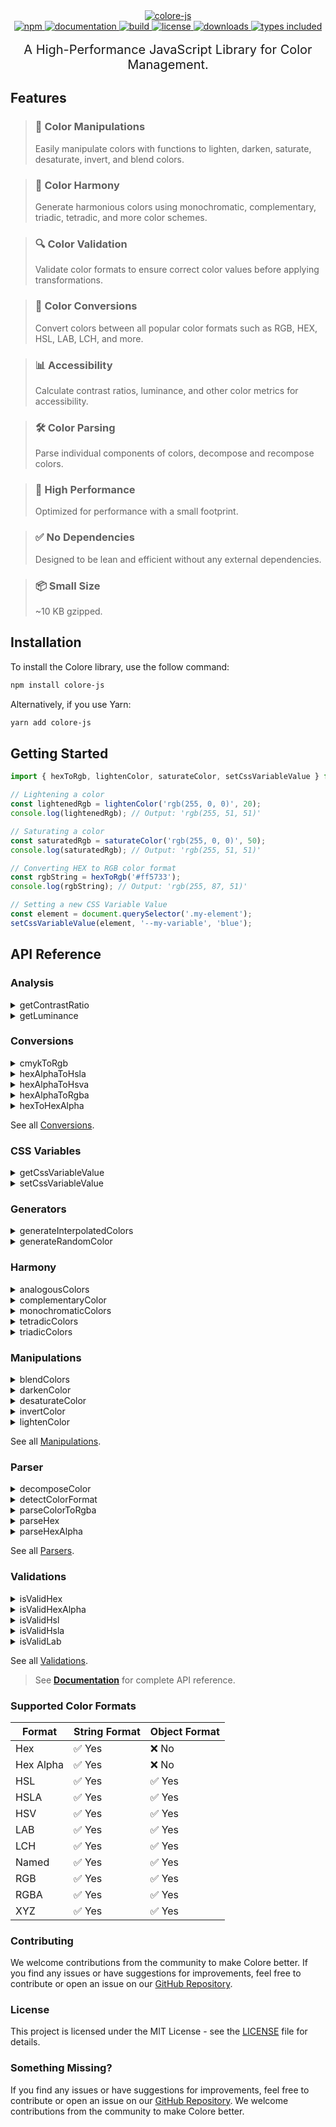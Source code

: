 <div align="center">
  <a href="https://colore.mallikcheripally.com/">
    <picture>
      <source srcset="https://raw.githubusercontent.com/mallikcheripally/colore-js/main/assets/images/github-poster-dark-theme.png" media="(prefers-color-scheme: dark)">
      <img src="https://raw.githubusercontent.com/mallikcheripally/colore-js/main/assets/images/github-poster.png" alt="colore-js">
    </picture>
  </a>
</div>

<div align="center">
  <a href="https://www.npmjs.com/package/colore-js">
    <img alt="npm" src="https://img.shields.io/npm/v/colore-js.svg" />
  </a>
    <a href="https://colore.mallikcheripally.com">
    <img alt="documentation" src="https://img.shields.io/badge/Visit-Documentation-js.svg" />
  </a>
  <a href="https://github.com/mallikcheripally/colore-js/actions">
    <img alt="build" src="https://img.shields.io/github/actions/workflow/status/mallikcheripally/colore-js/ci.yml" />
  </a>
  <a href="https://github.com/mallikcheripally/colore-js/blob/main/LICENSE">
    <img alt="license" src="https://img.shields.io/npm/l/colore-js.svg" />
  </a>
  <a href="https://www.npmjs.com/package/colore-js">
    <img alt="downloads" src="https://img.shields.io/npm/dm/colore-js.svg" />
  </a>
  <a href="https://codecov.io/gh/mallikcheripally/colore">
    <img alt="types included" src="https://codecov.io/gh/mallikcheripally/colore/branch/main/graph/badge.svg" />
  </a>
</div>
 <br />

<div align="center" style="font-size: 20px">
A High-Performance JavaScript Library for Color Management.
</div>

## Features

> ### 🔄 Color Manipulations
> <p>Easily manipulate colors with functions to lighten, darken, saturate, desaturate, invert, and blend colors.</p>

> ### 🌈 Color Harmony
> <p>Generate harmonious colors using monochromatic, complementary, triadic, tetradic, and more color schemes.</p>

> ### 🔍 Color Validation
> <p>Validate color formats to ensure correct color values before applying transformations.</p>

> ### 🎨 Color Conversions
> <p>Convert colors between all popular color formats such as RGB, HEX, HSL, LAB, LCH, and more.</p>

> ### 📊 Accessibility
> <p>Calculate contrast ratios, luminance, and other color metrics for accessibility.</p>

> ### 🛠 Color Parsing
> <p>Parse individual components of colors, decompose and recompose colors.</p>

> ### 🚀 High Performance
> <p>Optimized for performance with a small footprint.</p>

> ### ✅ No Dependencies
> <p>Designed to be lean and efficient without any external dependencies.</p>

> ### 📦 Small Size
> <p>~10 KB gzipped.</p>


## Installation

To install the Colore library, use the follow command:

```bash
npm install colore-js
```

Alternatively, if you use Yarn:

```bash
yarn add colore-js
```

## Getting Started

```javascript
import { hexToRgb, lightenColor, saturateColor, setCssVariableValue } from 'colore-js';

// Lightening a color
const lightenedRgb = lightenColor('rgb(255, 0, 0)', 20);
console.log(lightenedRgb); // Output: 'rgb(255, 51, 51)'

// Saturating a color
const saturatedRgb = saturateColor('rgb(255, 0, 0)', 50);
console.log(saturatedRgb); // Output: 'rgb(255, 51, 51)'

// Converting HEX to RGB color format
const rgbString = hexToRgb('#ff5733');
console.log(rgbString); // Output: 'rgb(255, 87, 51)'

// Setting a new CSS Variable Value
const element = document.querySelector('.my-element');
setCssVariableValue(element, '--my-variable', 'blue');

```


## API Reference

### Analysis

<details>
<summary>getContrastRatio</summary>

```javascript
import { getContrastRatio } from 'colore-js';

const result = getContrastRatio('#ffffff', '#000000');
console.log(result); // Output: { ratio: 21, ratioString: "21.00:1", isAccessible: true, level: 'AAA' }
```
</details>

<details>
<summary>getLuminance</summary>

```javascript
import { getLuminance } from 'colore-js';

const luminance = getLuminance('#ffffff');
console.log(luminance); // Output: 1
```
</details>

### Conversions

<details>
<summary>cmykToRgb</summary>

```javascript
import { cmykToRgb } from 'colore-js';

const rgbString = cmykToRgb(0, 100, 100, 0);
console.log(rgbString); // Output: "rgb(255, 0, 0)"
```
</details>

<details>
<summary>hexAlphaToHsla</summary>

```javascript
import { hexAlphaToHsla } from 'colore-js';

const hslaColor = hexAlphaToHsla('#ff5733cc');
console.log(hslaColor); // Output: "hsla(14, 100%, 60%, 0.8)"
```
</details>

<details>
<summary>hexAlphaToHsva</summary>

```javascript
import { hexAlphaToHsva } from 'colore-js';

const hsvaString = hexAlphaToHsva('#ff5733cc');
console.log(hsvaString); // Output: "hsva(11, 0.8, 1, 0.8)"
```
</details>

<details>
<summary>hexAlphaToRgba</summary>

```javascript
import { hexAlphaToRgba } from 'colore-js';

const rgbaString = hexAlphaToRgba('#FF5733CC');
console.log(rgbaString); // Output: "rgba(255, 87, 51, 0.8)"
```
</details>

<details>
<summary>hexToHexAlpha</summary>

```javascript
import { hexToHexAlpha } from 'colore-js';

const hexWithAlpha = hexToHexAlpha('#ff0000', 0.5);
console.log(hexWithAlpha); // Output: '#ff000080'
```
</details>
<p>See all <a href="https://colore.mallikcheripally.com/docs/api/conversions/cmykToRgb">Conversions</a>.</p>

### CSS Variables

<details>
<summary>getCssVariableValue</summary>

```javascript
import { getCssVariableValue } from 'colore-js';

const element = document.querySelector('.my-element');
const variableValue = getCssVariableValue(element, '--my-variable');
console.log(variableValue); // Output: 'your-css-variable-value'
```
</details>

<details>
<summary>setCssVariableValue</summary>

```javascript
import { setCssVariableValue } from 'colore-js';

const element = document.querySelector('.my-element');
setCssVariableValue(element, '--my-variable', 'blue');
```
</details>

### Generators

<details>
<summary>generateInterpolatedColors</summary>

```javascript
import { generateInterpolatedColors } from 'colore-js';

const color1 = '#ff0000';
const color2 = '#00ff00';
const steps = 5;

const interpolatedColorsStrings = generateInterpolatedColors(color1, color2, steps);
console.log(interpolatedColorsStrings);
```
</details>

<details>
<summary>generateRandomColor</summary>

```javascript
import { generateRandomColor, ColorFormats } from 'colore-js';

const randomHexColor = generateRandomColor(ColorFormats.HEX);
console.log(randomHexColor); // Output: "#a1b2c3" (example)
```
</details>

### Harmony

<details>
<summary>analogousColors</summary>

```javascript
import { analogousColors } from 'colore-js';

const analogous = analogousColors('#ff0000');
console.log(analogous); // Output: ['#ff8000', '#ff0080']
```
</details>

<details>
<summary>complementaryColor</summary>

```javascript
import { complementaryColor } from 'colore-js';

const complementary = complementaryColor('#ff0000');
console.log(complementary); // Output: '#00ffff'
```
</details>

<details>
<summary>monochromaticColors</summary>

```javascript
import { monochromaticColors } from 'colore-js';

const monochromatic = monochromaticColors('#ff0000');
console.log(monochromatic); // Output: ['#4c0000', '#b20000', '#ff0000', '#ff4c4c', '#ff9999']
```
</details>

<details>
<summary>tetradicColors</summary>

```javascript
import { tetradicColors } from 'colore-js';

const tetradic = tetradicColors('#ff0000');
console.log(tetradic); // Output: ['#00ff00', '#0000ff', '#ff00ff']
```
</details>

<details>
<summary>triadicColors</summary>

```javascript
import { triadicColors } from 'colore-js';

const triadic = triadicColors('#ff0000');
console.log(triadic); // Output: ['#00ff00', '#0000ff']
```
</details>

### Manipulations

<details>
<summary>blendColors</summary>

```javascript
import { blendColors, BlendingModes } from 'colore-js';

const blended = blendColors('#ff0000', '#0000ff', BlendingModes.MULTIPLY);
console.log(blended); // Output: '#000000'
```
</details>

<details>
<summary>darkenColor</summary>

```javascript
import { darkenColor } from 'colore-js';

const darkened = darkenColor('#ff0000', 20);
console.log(darkened); // Output: '#cc0000'
```
</details>

<details>
<summary>desaturateColor</summary>

```javascript
import { desaturateColor } from 'colore-js';

const desaturated = desaturateColor('#ff0000', 50);
console.log(desaturated); // Output: '#804040'
```
</details>

<details>
<summary>invertColor</summary>

```javascript
import { invertColor } from 'colore-js';

const invertedColor = invertColor("#ff5733");
console.log(invertedColor); // Output: "#00a8cc"
```
</details>

<details>
<summary>lightenColor</summary>

```javascript
import { lightenColor } from 'colore-js';

const lightened = lightenColor('#ff0000', 20);
console.log(lightened); // Output: '#ff6666'
```
</details>

<p>See all <a href="https://colore.mallikcheripally.com/docs/api/manipulations/blendColors">Manipulations</a>.</p>

### Parser

<details>
<summary>decomposeColor</summary>

```javascript
import { decomposeColor } from 'colore-js';

const decomposedHex = decomposeColor('#ff0000');
console.log(decomposedHex); // Output: { r: 255, g: 0, b: 0 }
```
</details>

<details>
<summary>detectColorFormat</summary>

```javascript
import { detectColorFormat } from 'colore-js';

const formatHex = detectColorFormat('#ff0000');
console.log(formatHex); // Output: 'HEX'
```
</details>

<details>
<summary>parseColorToRgba</summary>

```javascript
import { parseColorToRgba } from 'colore-js';

const rgbaHex = parseColorToRgba('#ff0000');
console.log(rgbaHex); // Output: { r: 255, g: 0, b: 0 }
```
</details>

<details>
<summary>parseHex</summary>

```javascript
import { parseHex } from 'colore-js';

const rgb = parseHex('#ff0000');
console.log(rgb); // Output: { r: 255, g: 0, b: 0 }
```
</details>

<details>
<summary>parseHexAlpha</summary>

```javascript
import { parseHexAlpha } from 'colore-js';

const rgba = parseHexAlpha('#ff000080');
console.log(rgba); // Output: { r: 255, g: 0, b: 0, a: 0.502 }
```
</details>

<p>See all <a href="https://colore.mallikcheripally.com/docs/api/parser/decomposeColor">Parsers</a>.</p>

### Validations

<details>
<summary>isValidHex</summary>

```javascript
import { isValidHex } from 'colore-js';

console.log(isValidHex('#ff0000')); // Output: true
```
</details>

<details>
<summary>isValidHexAlpha</summary>

```javascript
import { isValidHexAlpha } from 'colore-js';

console.log(isValidHexAlpha('#ff0000ff')); // Output: true
```
</details>

<details>
<summary>isValidHsl</summary>

```javascript
import { isValidHsl } from 'colore-js';

console.log(isValidHsl('hsl(120, 100%, 50%)')); // Output: true
```
</details>

<details>
<summary>isValidHsla</summary>

```javascript
import { isValidHsla } from 'colore-js';

console.log(isValidHsla('hsla(120, 100%, 50%, 0.5)')); // Output: true
```
</details>

<details>
<summary>isValidLab</summary>

```javascript
import { isValidLab } from 'colore-js';

console.log(isValidLab('lab(50% 0% 0%)')); // Output: true
```
</details>

<p>See all <a href="https://colore.mallikcheripally.com/docs/api/validations/isValidHex">Validations</a>.</p>

> See **[Documentation](https://colore.mallikcheripally.com)** for complete API reference.

### Supported Color Formats

| Format    | String Format | Object Format |
|-----------|---------------|---------------|
| Hex       | ✅ Yes         | ❌ No          |
| Hex Alpha | ✅ Yes           | ❌ No          |
| HSL       | ✅ Yes           | ✅ Yes           |
| HSLA      | ✅ Yes           | ✅ Yes           |
| HSV       | ✅ Yes           | ✅ Yes           |
| LAB       | ✅ Yes           | ✅ Yes           |
| LCH       | ✅ Yes           | ✅ Yes           |
| Named     | ✅ Yes           | ✅ Yes           |
| RGB       | ✅ Yes           | ✅ Yes           |
| RGBA      | ✅ Yes           | ✅ Yes           |
| XYZ       | ✅ Yes           | ✅ Yes           |

### Contributing

We welcome contributions from the community to make Colore better. If you find any issues or have suggestions for improvements, feel free to contribute or open an issue on our [GitHub Repository](https://github.com/mallikcheripally/colore-js).

### License

This project is licensed under the MIT License - see the [LICENSE](./LICENSE) file for details.

### Something Missing?

If you find any issues or have suggestions for improvements, feel free to contribute or open an issue on our [GitHub Repository](https://github.com/mallikcheripally/colore-js). We welcome contributions from the community to make Colore better.
